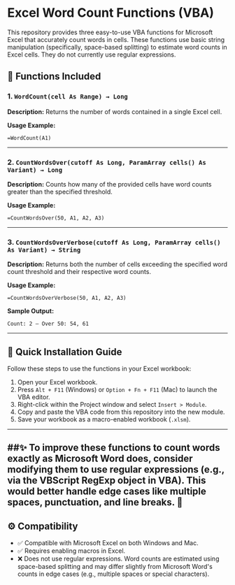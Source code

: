 # Excel Word Count Functions (VBA)

This repository provides three easy-to-use VBA functions for Microsoft Excel that accurately count words in cells. These functions use basic string manipulation (specifically, space-based splitting) to estimate word counts in Excel cells. They do not currently use regular expressions.

## 📌 Functions Included

### 1. `WordCount(cell As Range) → Long`

**Description:**
Returns the number of words contained in a single Excel cell.

**Usage Example:**
```excel
=WordCount(A1)
```

---

### 2. `CountWordsOver(cutoff As Long, ParamArray cells() As Variant) → Long`

**Description:**
Counts how many of the provided cells have word counts greater than the specified threshold.

**Usage Example:**
```excel
=CountWordsOver(50, A1, A2, A3)
```

---

### 3. `CountWordsOverVerbose(cutoff As Long, ParamArray cells() As Variant) → String`

**Description:**
Returns both the number of cells exceeding the specified word count threshold and their respective word counts.

**Usage Example:**
```excel
=CountWordsOverVerbose(50, A1, A2, A3)
```

**Sample Output:**
```
Count: 2 — Over 50: 54, 61
```

---

## 🚀 Quick Installation Guide

Follow these steps to use the functions in your Excel workbook:

1. Open your Excel workbook.
2. Press `Alt + F11` (Windows) or `Option + Fn + F11` (Mac) to launch the VBA editor.
3. Right-click within the Project window and select `Insert > Module`.
4. Copy and paste the VBA code from this repository into the new module.
5. Save your workbook as a macro-enabled workbook (`.xlsm`).

---
##✨ To improve these functions to count words exactly as Microsoft Word does, consider modifying them to use regular expressions (e.g., via the VBScript RegExp object in VBA). This would better handle edge cases like multiple spaces, punctuation, and line breaks. 🧠
---

## ⚙️ Compatibility

- ✅ Compatible with Microsoft Excel on both Windows and Mac.
- ✅ Requires enabling macros in Excel.
- ❌ Does not use regular expressions. Word counts are estimated using space-based splitting and may differ slightly from Microsoft Word's counts in edge cases (e.g., multiple spaces or special characters).

